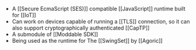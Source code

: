 - A [[Secure EcmaScript (SES)]] compatible [[JavaScript]] runtime built for [[IoT]]
- Can work on devices capable of running a [[TLS]] connection, so it can also support cryptographically authenticated [[CapTP]]
- A submodule of [[Moddable SDK]]
- Being used as the runtime for The [[SwingSet]] by [[Agoric]]

